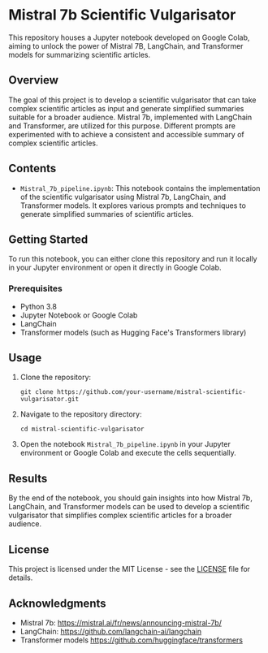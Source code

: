 # Mistral 7b Scientific Vulgarisator

This repository houses a Jupyter notebook developed on Google Colab, aiming to unlock the power of Mistral 7B, LangChain, and Transformer models for summarizing scientific articles.

## Overview

The goal of this project is to develop a scientific vulgarisator that can take complex scientific articles as input and generate simplified summaries suitable for a broader audience. Mistral 7b, implemented with LangChain and Transformer, are utilized for this purpose. Different prompts are experimented with to achieve a consistent and accessible summary of complex scientific articles.

## Contents

- `Mistral_7b_pipeline.ipynb`: This notebook contains the implementation of the scientific vulgarisator using Mistral 7b, LangChain, and Transformer models. It explores various prompts and techniques to generate simplified summaries of scientific articles.

## Getting Started

To run this notebook, you can either clone this repository and run it locally in your Jupyter environment or open it directly in Google Colab.

### Prerequisites

- Python 3.8
- Jupyter Notebook or Google Colab
- LangChain
- Transformer models (such as Hugging Face's Transformers library)

## Usage

1. Clone the repository:

    ```
    git clone https://github.com/your-username/mistral-scientific-vulgarisator.git
    ```

2. Navigate to the repository directory:

    ```
    cd mistral-scientific-vulgarisator
    ```

3. Open the notebook `Mistral_7b_pipeline.ipynb` in your Jupyter environment or Google Colab and execute the cells sequentially.

## Results

By the end of the notebook, you should gain insights into how Mistral 7b, LangChain, and Transformer models can be used to develop a scientific vulgarisator that simplifies complex scientific articles for a broader audience.

## License

This project is licensed under the MIT License - see the [LICENSE](https://github.com/Gjeffroy/Mistral7b_scientific_article/blob/main/LICENSE.md) file for details.

## Acknowledgments

- Mistral 7b: https://mistral.ai/fr/news/announcing-mistral-7b/
- LangChain: https://github.com/langchain-ai/langchain
- Transformer models https://github.com/huggingface/transformers
